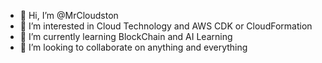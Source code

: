 - 👋 Hi, I’m @MrCloudston
- 👀 I’m interested in Cloud Technology and AWS CDK or CloudFormation
- 🌱 I’m currently learning BlockChain and AI Learning
- 💞️ I’m looking to collaborate on anything and everything

<!---
MrCloudston/MrCloudston is a ✨ special ✨ repository because its `README.md` (this file) appears on your GitHub profile.
You can click the Preview link to take a look at your changes.
--->
